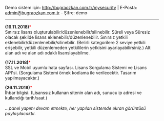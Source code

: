 Demo sistem için: http://bugraozkan.com.tr/mysecurity |
E-Posta: admin@bugraozkan.com.tr -
Şifre: demo<br><hr>
<b>(16.11.2018)</b><font color="red">*</font><br>
Sınırsız lisans oluşturulabilir/düzenlenebilir/silinebilir.
Süreli veya Süresiz olacak şekilde lisans eklenebilir/düzenlenebilir.
Sınırsız yetkili eklenebilir/düzenlenebilir/silinebilir. (Belirli kategorilere 2 seviye yetkili erişebilir, yetkili düzenlemeden yetkililerin yetkisini ayarlayabilirsiniz.)
Alt alan adı ve alan adı odaklı lisanslayabilme.
 
<b>(17.11.2018)</b><font color="red">*</font><br>
SSL ve Mobil uyumlu hata sayfası.
Lisans Sorgulama Sistemi ve Lisans API'si. (Sorgulama Sistemi örnek kodlama ile verilecektir. Tasarım yapılmayacaktır.)
 
<b>(26.11.2018)</b><font color="red">*</font><br>
İhbar bilgisi. (Lisanssız kullanan sitenin alan adı, sunucu ip adresi ve kullandığı tarih/saat.)<br><br>
<i>...panel yapımı devam etmekte, her yapılan sistemde ekran görüntüsü paylaşılacaktır.</i>
